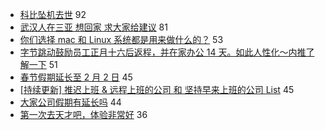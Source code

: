 - [科比坠机去世](https://www.v2ex.com/t/640458) 92
- [武汉人在三亚 想回家 求大家给建议](https://www.v2ex.com/t/640470) 81
- [你们选择 mac 和 Linux 系统都是用来做什么的？](https://www.v2ex.com/t/640454) 53
- [字节跳动鼓励员工正月十六后返程，并在家办公 14 天。如此人性化～内推了解一下](https://www.v2ex.com/t/640490) 51
- [春节假期延长至 2 月 2 日](https://www.v2ex.com/t/640462) 45
- [[持续更新] 推迟上班 & 远程上班的公司 和 坚持早来上班的公司 List](https://www.v2ex.com/t/640466) 45
- [大家公司假期有延长吗](https://www.v2ex.com/t/640506) 44
- [第一次去天才吧，体验非常好](https://www.v2ex.com/t/640519) 36